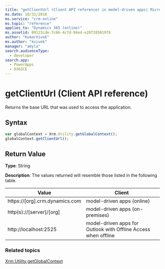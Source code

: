 ```yaml
---
title: "getClientUrl (Client API reference) in model-driven apps| MicrosoftDocs"
ms.date: 10/31/2018
ms.service: "crm-online"
ms.topic: "reference"
applies_to: "Dynamics 365 (online)"
ms.assetid: 89123cde-7c66-4c7d-94e4-e287285019f8
author: "KumarVivek"
ms.author: "kvivek"
manager: "amyla"
search.audienceType: 
  - developer
search.app: 
  - PowerApps
  - D365CE
---
```

# getClientUrl (Client API reference)



Returns the base URL that was used to access the application.

## Syntax

```JavaScript
var globalContext = Xrm.Utility.getGlobalContext();
globalContext.getClientUrl();
``` 

## Return Value

**Type**: String

**Description**: The values returned will resemble those listed in the following table.

|Value |Client |
|---|---|
|https://[org].crm.dynamics.com|model-driven apps (online)|
|http(s)://[server]/[org]|model-driven apps (on-premises)|
|http://localhost:2525|model-driven apps for Outlook with Offline Access when offline|

### Related topics

[Xrm.Utility.getGlobalContext](../getGlobalContext.md)





